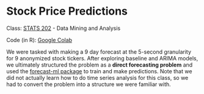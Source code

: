 # Stock Price Predictions

Class: [STATS 202](https://stats-202.github.io/) - Data Mining and Analysis

Code (in R): [Google Colab](https://colab.research.google.com/drive/10Ze50f7lqaIhnqwnDOKastTpuRbXjEO7?usp=sharing)

We were tasked with making a 9 day forecast at the 5-second granularity for 9 anonymized stock tickers. After exploring baseline and ARIMA models, we ultimately structured the problem as a **direct forecasting problem** and used the [forecast-ml package](https://github.com/nredell/forecastML) to train and make predictions. Note that we did not actually learn how to do time series analysis for this class, so we had to convert the problem into a structure we were familiar with.
